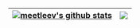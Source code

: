 | <a href='https://github.com/meetleev'><img align="center" src="https://github-readme-stats.vercel.app/api?username=meetleev&show_icons=true&theme=radical&hide_border=true" alt="meetleev's github stats" /></a> | <img align="center" src="https://github-readme-stats.vercel.app/api/top-langs/?username=meetleev&layout=compact&theme=radical&hide_border=true" /> |
| ------------- | ------------- |
